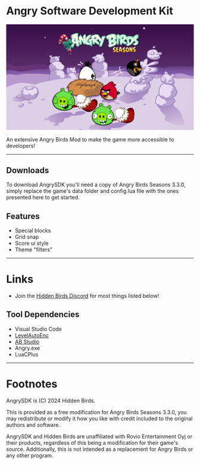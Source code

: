 # Angry Software Development Kit

![screenshot](data/images/pc/SPLASHES_SHEET_PC_1.png)

An extensive Angry Birds Mod to make the game more accessible to developers!

---
## Downloads
To download AngrySDK you'll need a copy of Angry Birds Seasons 3.3.0, simply replace the game's data folder and config.lua file with the ones presented here to get started.
## Features
- Special blocks
- Grid snap
- Score ui style
- Theme "filters" 
---
# Links
- Join the [Hidden Birds Discord](https://discord.gg/Bz24PBHxDE) for most things listed below!
## Tool Dependencies
- Visual Studio Code
- [LevelAutoEnc](https://github.com/GZHYBFHHJ/LevelAutoEnc/releases/)
- [AB Studio](https://github.com/giroletm/ABStudio/releases/tag/v0.1.1-Hotfix1)
- Angry.exe
- LuaCPlus
---
# Footnotes
AngrySDK is (C) 2024 Hidden Birds.

This is provided as a free modification for Angry Birds Seasons 3.3.0, you may redistribute or modify it how you like with credit included to the original authors and software.

AngrySDK and Hidden Birds are unaffiliated with Rovio Entertainment Oyj or their products, regardless of this being a modification for their game's source.
Additionally, this is not intended as a replacement for Angry Birds or any other program.

